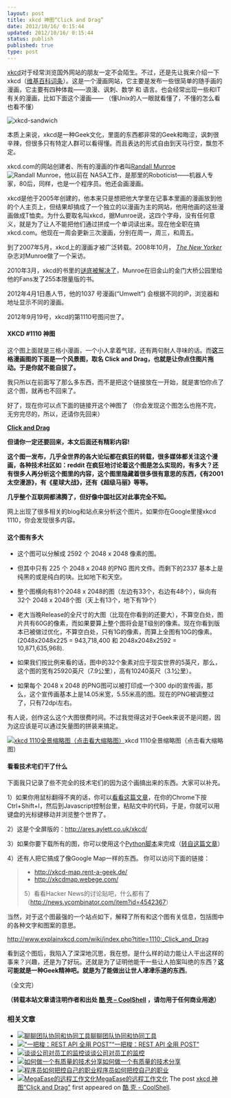 ```yaml
---
layout: post
title: xkcd 神图“Click and Drag”
date: 2012/10/16/ 0:15:44
updated: 2012/10/16/ 0:15:44
status: publish
published: true
type: post
---
```


[xkcd](http://xkcd.com/)对于经常浏览国外网站的朋友一定不会陌生。不过，还是先让我来介绍一下xkcd（[维基百科词条](http://en.wikipedia.org/wiki/Xkcd)）。这是一个漫画网站，它主要是发布一些很简单的随手画的漫画，它主要有四种体裁——浪漫、讽刺、数学 和 语言。也会经常出现一些和IT有关的漫画，比如下面这个漫画—— （懂Unix的人一眼就看懂了，不懂的怎么看也看不懂）


![](https://coolshell.cn/wp-content/uploads/2012/10/xkcd-sandwich.png "xkcd-sandwich")


本质上来说，xkcd是一种Geek文化，里面的东西都非常的Geek和晦涩，讽刺很辛辣，但很多只有特定人群可以看得懂。而且表达的形式自由到天马行空，飘忽不定。



xkcd.com的网站创建者、所有的漫画的作者叫[Randall Munroe](http://en.wikipedia.org/wiki/Randall_Munroe "Randall Munroe")![](http://upload.wikimedia.org/wikipedia/commons/thumb/f/f4/Randall_Munroe_ducks.JPG/230px-Randall_Munroe_ducks.JPG "Randall Munroe")，他以前在 NASA工作，是那里的Roboticist——机器人专家，80后，同样，也是一个程序员。他还会画漫画。


xkcd是他于2005年创建的，他本来只是想把他大学里在记事本里画的漫画放到他的个人主页上，但结果却搞成了一个独立的以漫画为主的网站，他用他画的这些漫画做成T恤卖。为什么要取名叫xkcd，据Munroe说，这四个字母，没有任何意义，就是为了让人不能把他们通过拼成一个单词读出来。现在他全职在搞xkcd.com。他现在一周会更新三次漫画，分别在周一，周三，和周五。


到了2007年5月，xkcd上的漫画才被广泛转载。2008年10月， *[The New Yorker](http://en.wikipedia.org/wiki/The_New_Yorker "The New Yorker")* 杂志对Munroe做了一个采访。


2010年3月，xkcd的书里的[谜底被解决了](http://forums.xkcd.com/viewtopic.php?p=2042913#p2042829)，Munroe在旧金山的金门大桥公园里给他的Fans发了255本限量版的书。


2012年4月1日愚人节，他的1037 号漫画(“Umwelt”) 会根据不同的IP，浏览器和地址显示不同的漫画。


2012年9月19号，xkcd的第1110号图问世了。


#### XKCD #1110 神图


这个图上面就是三格小漫画，一个小人拿着气球，还有两句耐人寻味的话。而**这三格漫画图的下面是一个风景图，取名 Click and Drag，也就是让你点住图片拖动。于是你就不能自拔了。**


我只所以在前面写了那么多东西，而不是把这个链接放在一开始，就是害怕你点了这个图，就再也不回来了。


好了，现在你可以点下面的链接开这个神图了 （你会发现这个图怎么也拖不完，无穷完尽的，所以，还请你先回来）


 **[Click and Drag](http://www.xkcd.com/1110/)**


**但请你一定还要回来，本文后面还有精彩内容!**


**这个图一发布，几乎全世界的各大论坛都在疯狂的转载，很多媒体都关注这个漫画，各种技术社区如：reddit 在疯狂地讨论着这个图是怎么实现的，有多大？还有很多人再分析这个图里的内容，这个图里隐藏着很多很有意思的东西，《有2001太空漫游》，有《星球大战》，还有《超级马丽》等等。**


**几乎整个互联网都沸腾了，但好像中国社区对此事完全不知。**


网上出现了很多相关的blog和站点来分析这个图片。如果你在Google里搜xkcd 1110，你会发现很多内容。


#### 这个图有多大


* 这个图可以分解成 2592 个 2048 x 2048 像素的图。


* 但其中只有 225 个 2048 x 2048 的PNG 图片文件。而剩下的2337 基本上是纯黑的或是纯白的块。比如地下和天空。


* 整个图横向有81个2048 x 2048的图（左边有33个，右边有48个），纵向有32个 2048 x 2048个图（天上有13个，地下有19个）


* 老大当晚Release的全尺寸的大图（比现在你看到的还要大），不算空白处，图片共有60G的像素，而如果要算上整个图将会是T级别的像素。现在你看到版本已被做过优化，不算空白处，只有1G的像素，而算上全图有10G的像素。 (2048x2048x225 = 943,718,400 和 2048x2048x2592 = 10,871,635,968).


* 如果我们按比例来看的话，图中的32个象素对应于现实世界的5英尺，那么，这个图的宽有25920英尺（7.9公里），高有10240英尺（3.1公里）。


* 如果每个 2048 x 2048 的PNG图可以被打印成一个300 dpi的宣传画，那么，这个宣传画基本上是14.05米宽，5.55米高的图。现在的PNG被调整过了，只有72dpi左右。


有人说，创作这么这个大图很费时间。不过我觉得这对于Geek来说不是问题，因为这应该是可以通过矢量图的拼装来搞定。


[![xkcd 1110全景缩略图（点击看大缩略图）](https://coolshell.cn/wp-content/uploads/2012/10/xkcd1110-1024x346.png "xkcd 1110全景缩略图（点击看大缩略图）")](https://coolshell.cn/wp-content/uploads/2012/10/xkcd1110.png)xkcd 1110全景缩略图（点击看大缩略图）
#### 看看技术宅们干了什么


下面我只记录了些不完全的技术宅们的因为这个画搞出来的东西。大家可以补充。


1）如果你用鼠标翻得不爽的话，你可以[看看这篇文章](http://www.potch.me/blog/press-and-hold.html)，在你的Chrome下按Ctrl+Shift+I，然后到Javascript控制台里，粘贴文中的代码，于是，你就可以用键盘的光标键移动并浏览整个世界了。


2）这是个全屏版的：<http://ares.aylett.co.uk/xkcd/>


3）如果你要下载所有的图，你可以使用这个[Python脚本](http://lebbeo.us/static/get-xkcd-1110.py)来完成（[转自这篇文章](http://lebbeo.us/2012/09/19/not-bbq-fetching-component-images-of-xkcd-comic-1110/)）


4）还有人把它搞成了像Google Map一样的东西。 你可以访问下面的链接：



> 
> * <http://xkcd-map.rent-a-geek.de/>
> * <http://xkcdmap.webege.com/>
> 
> 
> 5）看看Hacker News的讨论贴吧，什么都有了（<http://news.ycombinator.com/item?id=4542367>）
> 
> 


当然，对于这个图最强的一个站点如下，解释了所有和这个图有关信息，包括图中的各种文字和图案的意思。


<http://www.explainxkcd.com/wiki/index.php?title=1110:_Click_and_Drag>


看到这个图后，我陷入了深深地沉思，我在想。是什么样的动力能让人干出这样的事来？兴趣，还是为了好玩。还就是为了证明他能干一些让人拍案叫绝的东西？**这可能就是一种Geek精神吧。就是为了能做出让世人冿冿乐道的东西**。


（全文完）




**（转载本站文章请注明作者和出处 [酷 壳 – CoolShell](https://coolshell.cn/) ，请勿用于任何商业用途）**



### 相关文章

* [![聊聊团队协同和协同工具](https://coolshell.cn/wp-content/uploads/2022/10/communication-150x150.png)](https://coolshell.cn/articles/22298.html)[聊聊团队协同和协同工具](https://coolshell.cn/articles/22298.html)
* [![“一把梭：REST API 全用 POST”](https://coolshell.cn/wp-content/uploads/2022/02/http_method-150x150.png)](https://coolshell.cn/articles/22173.html)[“一把梭：REST API 全用 POST”](https://coolshell.cn/articles/22173.html)
* [![谈谈公司对员工的监控](https://coolshell.cn/wp-content/uploads/2022/02/monitoring-150x150.jpeg)](https://coolshell.cn/articles/22157.html)[谈谈公司对员工的监控](https://coolshell.cn/articles/22157.html)
* [![如何做一个有质量的技术分享](https://coolshell.cn/wp-content/uploads/2021/07/knowledge_sharing-300x169-1-150x150.jpeg)](https://coolshell.cn/articles/21589.html)[如何做一个有质量的技术分享](https://coolshell.cn/articles/21589.html)
* [![程序员如何把控自己的职业](https://coolshell.cn/wp-content/uploads/2020/08/programmer.01-e1596792460687-150x150.png)](https://coolshell.cn/articles/20977.html)[程序员如何把控自己的职业](https://coolshell.cn/articles/20977.html)
* [![MegaEase的远程工作文化](https://coolshell.cn/wp-content/uploads/2020/01/remote-150x150.jpg)](https://coolshell.cn/articles/20765.html)[MegaEase的远程工作文化](https://coolshell.cn/articles/20765.html)
The post [xkcd 神图“Click and Drag”](https://coolshell.cn/articles/8398.html) first appeared on [酷 壳 - CoolShell](https://coolshell.cn).